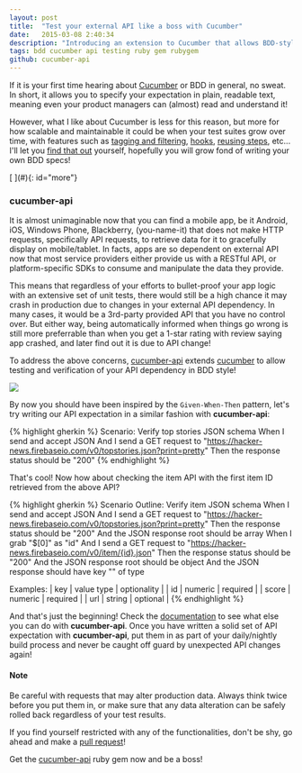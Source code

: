 ```yaml
---
layout: post
title:  "Test your external API like a boss with Cucumber"
date:   2015-03-08 2:40:34
description: "Introducing an extension to Cucumber that allows BDD-style testing of API"
tags: bdd cucumber api testing ruby gem rubygem
github: cucumber-api
---
```


<div class="cap"></div>

If it is your first time hearing about [Cucumber](https://cukes.info/) or BDD in general, no sweat. In short, it allows you to specify your expectation in plain, readable text, meaning even your product managers can (almost) read and understand it!

However, what I like about Cucumber is less for this reason, but more for how scalable and maintainable it could be when your test suites grow over time, with features such as [tagging and filtering](https://github.com/cucumber/cucumber/wiki/Tags), [hooks](https://github.com/cucumber/cucumber/wiki/Hooks), [reusing steps](https://github.com/cucumber/cucumber/wiki/Calling-Steps-from-Step-Definitions), etc... I'll let you [find that out](https://github.com/cucumber/cucumber/wiki) yourself, hopefully you will grow fond of writing your own BDD specs!

<!--more-->[ ](#){: id="more"}

### cucumber-api

It is almost unimaginable now that you can find a mobile app, be it Android, iOS, Windows Phone, Blackberry, (you-name-it) that does not make HTTP requests, specifically API requests, to retrieve data for it to gracefully display on mobile/tablet. In facts, apps are so dependent on external API now that most service providers either provide us with a RESTful API, or platform-specific SDKs to consume and manipulate the data they provide.

This means that regardless of your efforts to bullet-proof your app logic with an extensive set of unit tests, there would still be a high chance it may crash in production due to changes in your external API dependency. In many cases, it would be a 3rd-party provided API that you have no control over. But either way, being automatically informed when things go wrong is still more preferrable than when you get a 1-star rating with review saying app crashed, and later find out it is due to API change!

To address the above concerns, [cucumber-api](https://rubygems.org/gems/cucumber-api) extends [cucumber](https://github.com/cucumber/cucumber) to allow testing and verification of your API dependency in BDD style!

<a href="https://rubygems.org/gems/cucumber-api"><img src="https://ruby-gem-downloads-badge.herokuapp.com/cucumber-api?type=total" class="center-block" /></a>

By now you should have been inspired by the `Given-When-Then` pattern, let's try writing our API expectation in a similar fashion with **cucumber-api**:

{% highlight gherkin %}
Scenario: Verify top stories JSON schema
  When I send and accept JSON
  And I send a GET request to "https://hacker-news.firebaseio.com/v0/topstories.json?print=pretty"
  Then the response status should be "200"
{% endhighlight %}

That's cool! Now how about checking the item API with the first item ID retrieved from the above API?

{% highlight gherkin %}
Scenario Outline: Verify item JSON schema
  When I send and accept JSON
  And I send a GET request to "https://hacker-news.firebaseio.com/v0/topstories.json?print=pretty"
  Then the response status should be "200"
  And the JSON response root should be array
  When I grab "$[0]" as "id"
  And I send a GET request to "https://hacker-news.firebaseio.com/v0/item/{id}.json"
  Then the response status should be "200"
  And the JSON response root should be object
  And the JSON response should have <optionality> key "<key>" of type <value type>
  
  Examples:
    | key   | value type | optionality |
    | id    | numeric    | required    |
    | score | numeric    | required    |
    | url   | string     | optional    |
{% endhighlight %}

And that's just the beginning! Check the [documentation](https://github.com/hidroh/cucumber-api) to see what else you can do with **cucumber-api**. Once you have written a solid set of API expectation with **cucumber-api**, put them in as part of your daily/nightly build process and never be caught off guard by unexpected API changes again!  

<div class="bs-callout bs-callout-warning">
  <h4>Note</h4>
  Be careful with requests that may alter production data. Always think twice before you put them in, or make sure that any data alteration can be safely rolled back regardless of your test results.
</div>

If you find yourself restricted with any of the functionalities, don't be shy, go ahead and make a [pull request](https://github.com/hidroh/cucumber-api/pulls)!

Get the [cucumber-api](https://rubygems.org/gems/cucumber-api) ruby gem now and be a boss!